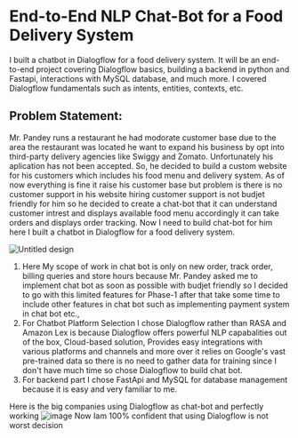 # End-to-End NLP Chat-Bot for a Food Delivery System

I built a chatbot in Dialogflow for a food delivery system. It will be an end-to-end project covering Dialogflow basics, building a backend in python and Fastapi, interactions with MySQL database, and much more. I covered Dialogflow fundamentals such as intents, entities, contexts, etc.

## Problem Statement:

Mr. Pandey runs a restaurant he had modorate customer base due to the area the restaurant was located he want to expand his business by opt into third-party delivery agencies like Swiggy and Zomato. Unfortunately his aplication has not been accepted. So, he decided to build a custom website for his customers which includes his food menu and delivery system. As of now everything is fine it raise his customer base but problem is there is no customer support in his website hiring customer support is not budjet friendly for him so he decided to create a chat-bot that it can understand customer intrest and displays available food menu accordingly it can take orders and displays order tracking. Now I need to build chat-bot for him here I built a chatbot in Dialogflow for a food delivery system.

![Untitled design](https://github.com/user-attachments/assets/e0049e26-26c4-4308-9c63-dbc25881d163)

1. Here My scope of work in chat bot is only on new order, track order, billing queries and store hours because Mr. Pandey asked me to implement chat bot as soon as possible with budjet friendly so I decided to go with this limited features for Phase-1 after that take some time to include other features in chat bot such as implementing payment system in chat bot etc.,
2. For Chatbot Platform Selection I chose Dialogflow rather than RASA and Amazon Lex is because Dialogflow offers powerful NLP capabalities out of the box, Cloud-based solution, Provides easy integrations with various platforms and channels and more over it relies on Google's vast pre-trained data so there is no need to gather data for training since I don't have much time so chose Dialogflow to build chat bot.
3. For backend part I chose FastApi and MySQL for database management because it is easy and very familiar to me.

Here is the big companies using Dialogflow as chat-bot and perfectly working
![image](https://github.com/user-attachments/assets/848410c5-8574-48a7-bc2d-482373e867fd)
Now Iam 100% confident that using Dialogflow is not worst decision
